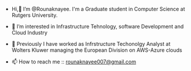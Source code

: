 -  Hi,👋 I’m @Rounaknayee. I'm a Graduate student in Computer Science at Rutgers University.

- 👀 I’m interested in Infrastructure Tehnology, software Development and Cloud Industry 
- 🌱 Previously I have worked as Infrstructure Techonolgy Analyst at Wolters Kluwer managing the European Division on AWS-Azure clouds
- 📫 How to reach me :: rounaknayee007@gmail.com

<!---
Rounaknayee/Rounaknayee is a ✨ special ✨ repository because its `README.md` (this file) appears on your GitHub profile.
You can click the Preview link to take a look at your changes.
--->
